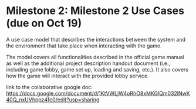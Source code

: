 # Milestone 2: Milestone 2 Use Cases (due on Oct 19) 

A use case model that describes the interactions between the system and the environment that take place when interacting with the game. 

The model covers all functionalities described in the official game manual as well as the additional project description handout document (i.e., including game lobby, game set up, loading and saving, etc.). It also covers how the game will interact with the provided lobby service.

link to the collaborative google doc: https://docs.google.com/document/d/1KtVWLjW4oRhO8xMKGlQm032lNwK40Q_nxUVhppz4fc0/edit?usp=sharing
